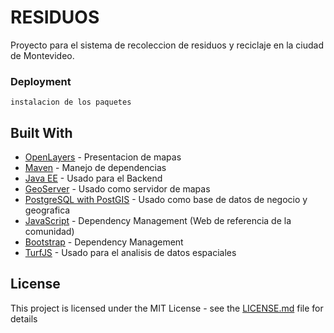 # RESIDUOS

Proyecto para el sistema de recoleccion de residuos y reciclaje en la ciudad de Montevideo.

### Deployment

```
instalacion de los paquetes
```

## Built With

* [OpenLayers](https://openlayers.org/) - Presentacion de mapas
* [Maven](https://maven.apache.org/) - Manejo de dependencias
* [Java EE](https://www.oracle.com/technetwork/java/javaee/overview/index.html) - Usado para el Backend
* [GeoServer](http://geoserver.org/) - Usado como servidor de mapas
* [PostgreSQL with PostGIS](https://postgis.net/) - Usado como base de datos de negocio y geografica
* [JavaScript](https://www.javascript.com/) - Dependency Management (Web de referencia de la comunidad) 
* [Bootstrap](https://maven.apache.org/) - Dependency Management
* [TurfJS](https://turfjs.org/) - Usado para el analisis de datos espaciales


## License

This project is licensed under the MIT License - see the [LICENSE.md](https://github.com/GutiNicolas/residuos/blob/master/LICENSE) file for details


